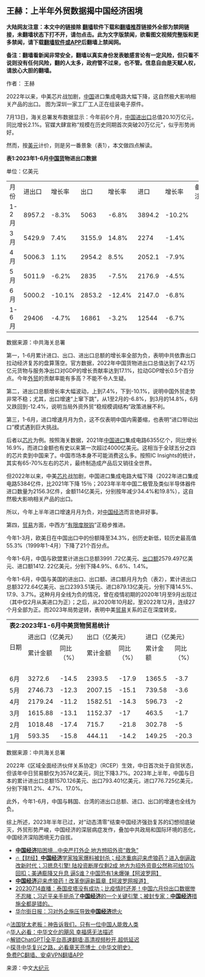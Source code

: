  <!-- 面包屑导航 --> <h2>王赫：上半年外贸数据揭中国经济困境</h2> <p class="notice"><b>大陆网友注意：本文中的链接除 <a href="https://github.com/bannedbook/fanqiang" >翻墙</a>软件下载和<a href="https://github.com/killgcd/justmysocks/blob/master/README.md">翻墙推荐</a>链接外全部为禁网链接，未翻墙状态下打不开，请勿点击。此为文字版禁闻，欲看图文视频完整版和更多禁闻，请下载<a href="https://github.com/bannedbook/fanqiang">翻墙软件或APP</a>后翻墙上禁闻网。</p><p>备注：翻墙看新闻非常安全，翻墙以真实身份发表敏感言论有一定风险，但只看不说则没有任何风险，翻的人太多，政府管不过来，也不管。信息自由是天赋人权，请放心大胆的翻墙。</b></p>  <div class="entry"> <p>作者： 王赫</p> <p><a href="https://i.epochtimes.com/assets/uploads/2023/07/id14034212-110505151045391--600x399.jpeg" target="_blank" id="conimg"></a></p> <p>2022年以来，中美芯片战加剧，<span class='wp_keywordlink_affiliate'><a href="https://www.bannedbook.org/" title="中国" target="_blank">中国</a></span>进口集成电路大幅下降，这自然极大影响相关产品的出口。 图为深圳一家工厂工人正在组装电子原件。</p> <p>7月13日，海关总署发布数据显示：今年前6个月，<a href="https://www.bannedbook.org/bnews/tag/%E4%B8%AD%E5%9B%BD/" class="st_tag internal_tag" rel="tag" title="标签 中国 下的日志">中国</a><a href="https://www.bannedbook.org/bnews/tag/%e8%bf%9b%e5%87%ba%e5%8f%a3/" class="st_tag internal_tag" rel="tag" title="标签 进出口 下的日志">进出口</a>总值20.10万亿元，同比增长2.1%。官媒大肆宣称“规模在历史同期首次突破20万亿元”，似乎形势尚好。</p> <p>然而，按<a href="https://www.bannedbook.org/bnews/tag/%e7%be%8e%e5%85%83/" class="st_tag internal_tag" rel="tag" title="标签 美元 下的日志">美元</a>计价，则是另一番景象（表1），本文做四点解读。</p> <p><strong>表</strong><strong>1:2023</strong><strong>年</strong><strong>1-6</strong><strong>月<a href="https://www.bannedbook.org/bnews/tag/%e4%b8%ad%e5%9b%bd%e8%b4%a7/" class="st_tag internal_tag" rel="tag" title="标签 中国货 下的日志">中国货</a>物进出口数据</strong></p> <p>单位：亿美元</p> <table> <tbody> <tr> <td width="52">月份</td> <td width="61">进出口</td> <td width="63">增长率</td> <td width="60">出口</td> <td width="66">增长率</td> <td width="60">进口</td> <td width="63">增长率</td> <td width="85">备注</td> </tr> <tr> <td width="52">1-2月</td> <td width="61">8957.2</td> <td width="63">-8.3%</td> <td width="60">5063</td> <td width="66">-6.8%</td> <td width="60">3894.2</td> <td width="63">-10.2%</td> <td width="85">&nbsp;</td> </tr> <tr> <td width="52">3月</td> <td width="61">5429.9</td> <td width="63">7.4%</td> <td width="60">3155.9</td> <td width="66">14.8%</td> <td width="60">2274</td> <td width="63">-1.4%</td> <td width="85">&nbsp;</td> </tr> <tr> <td width="52">4月</td> <td width="61">5006.3</td> <td width="63">1.1%</td> <td width="60">2954.2</td> <td width="66">8.5%</td> <td width="60">2052.1</td> <td width="63">-7.9%</td> <td width="85">&nbsp;</td> </tr> <tr> <td width="52">5月</td> <td width="61">5011.9</td> <td width="63">-6.2%</td> <td width="60">2835</td> <td width="66">-7.5%</td> <td width="60">2176.9</td> <td width="63">-4.5%</td> <td width="85">&nbsp;</td> </tr> <tr> <td width="52">6月</td> <td width="61">5000.2</td> <td width="63">-10.1%</td> <td width="60">2853.2</td> <td width="66">-12.4%</td> <td width="60">2147.0</td> <td width="63">-6.8%</td> <td width="85">&nbsp;</td> </tr> <tr> <td width="52">1-6月</td> <td width="61">29406</td> <td width="63">-4.7%</td> <td width="60">16861</td> <td width="66">-3.2%</td> <td width="60">12544</td> <td width="63">-6.7%</td> <td width="85">&nbsp;</td> </tr> </tbody> </table> <p>数据来源：中共海关总署</p> <p>第一，1-6月累计进口、出口、进出口总额的增长率全部为负，表明中共依靠出口拉动经济复苏的盘算落空。官方数据，2022年中国货物进出口总值达到了42.1万亿元货物与服务净出口对GDP的增长贡献率达到17.1%，拉动GDP增长0.5个百分点。今年<a href="https://www.bannedbook.org/bnews/tag/%E5%A4%96%E8%B4%B8/" class="st_tag internal_tag" rel="tag" title="标签 外贸 下的日志">外贸</a>的贡献率能有多高？不能不令人生疑。</p> <p>第二，进出口总额增长率大幅波动，上到7.4%，下到-10.1%，说明中国外贸走势非常不稳；尤其，出口增速“上窜下跳”，从1至2月的-6.8%，到3月的14.8%，6月又跌回到-12.4%，说明当局外资外贸“稳规模调结构”政策进展不利。</p> <p>第三，1-6月，进口增速月月为负，这不仅表明中国内需萎缩，也表明“进口带动出口”模式遇到巨大挑战。</p> <p>后者以<a href="https://www.epochtimes.com/gb/tag/%E8%8A%AF%E7%89%87.html">芯片</a>为例。按照海关数据，2021年<a href="https://www.bannedbook.org/bnews/tag/%E4%B8%AD%E5%9B%BD%E8%BF%9B%E5%8F%A3/" class="st_tag internal_tag" rel="tag" title="标签 中国进口 下的日志">中国进口</a>集成电路6355亿个，同比增长16.9%，而进口金额也有史以来第一次超过4000亿美元。这相当于全球五分之四的芯片卖到中国来了。中国市场本身不可能消费这么多。按照IC Insights的统计，其实有65-70%左右的芯片，最终制造成产品后又销往全世界。</p>  <p>但2022年以来，中美<a href="https://www.epochtimes.com/gb/tag/%E8%8A%AF%E7%89%87.html">芯片</a>战加剧，中国进口集成电路大幅下降（2022年进口集成电路5384亿件，比2021年下降 15％；2023年半年中国二极管及类似半导体器件进口数量为2156.3亿件，金额114亿美元，分别按年减少34.4%和19.8%），这自然极大影响相关产品的出口。</p> <p>所以，今年上半年进口增速月月为负，对<a href="https://www.bannedbook.org/bnews/tag/%e4%b8%ad%e5%9b%bd%e7%bb%8f%e6%b5%8e/" class="st_tag internal_tag" rel="tag" title="标签 中国经济 下的日志">中国经济</a>而言绝非好事。</p> <p>第四，<a href="https://www.epochtimes.com/gb/tag/%E8%B4%B8%E6%98%93.html">贸易</a>方面，中西方“<a href="https://www.epochtimes.com/gb/tag/%E6%9C%89%E9%99%90%E5%BA%A6%E8%84%B1%E9%92%A9.html">有限度脱钩</a>”正稳步推进。</p> <p>今年1-3月，欧美日在中国出口中的份额降至34.3%，创历史新低，较历史最高值55.3%（1999年1-4月）下降了21个百分点。</p> <p>今年1-6月，中国与欧盟累计进出口总额3991 .72亿美元、<a href="https://www.bannedbook.org/bnews/tag/%E5%87%BA%E5%8F%A3%E9%A2%9D/" class="st_tag internal_tag" rel="tag" title="标签 出口额 下的日志">出口额</a>2579.497亿美元、进口额1412. 22亿美元，分别下降4.9%、6.6%、1.4%。</p> <p>今年1-6月，中国与美国的进出口、出口额、进口额月月为负（表2），累计进出口总额3272.64亿美元、出口2393.51美元、进口879.13亿美元，分别下降14.5%、17.9、3.7%。这种月月全线为负的情况，曾在疫情初期的2020年1月至9月出现过（其中仅2月从美进口为正）；之后，从2020年10月起，至2022年12月，连续27个月全部为正。而2023年局势逆转，表明中美<a href="https://www.epochtimes.com/gb/tag/%E8%B4%B8%E6%98%93.html">贸易</a>关系的正在深度转变。</p>  <table width="492"> <tbody> <tr> <td colspan="7"><strong>表</strong><strong>2:2023</strong><strong>年</strong><strong>1-6</strong><strong>月中美货物贸易统计</strong></td> </tr> <tr> <td rowspan="2">日期</td> <td colspan="2">进出口（亿美元）</td> <td colspan="2">出口（亿美元）</td> <td colspan="2">进口（亿美元）</td> </tr> <tr> <td>累计金额</td> <td>同比（%）</td> <td>累计金额</td> <td>同比（%）</td> <td>累计金额</td> <td>同比（%）</td> </tr> <tr> <td colspan="7">&nbsp;</td> </tr> <tr> <td width="70">6月</td> <td width="71">3272.6</td> <td width="70">-14.5</td> <td width="71">2393.5</td> <td width="70">-17.9</td> <td width="71">1365.5</td> <td width="71">-3.7</td> </tr> <tr> <td width="70">5月</td> <td width="71">2746.73</td> <td width="70">-12.3</td> <td width="71">2007.15</td> <td width="70">-15.1</td> <td width="71">739.58</td> <td width="71">-3.6</td> </tr> <tr> <td width="70">4月</td> <td width="71">2179.24</td> <td width="70">-11.2</td> <td width="71">1582.51</td> <td width="70">-14.3</td> <td width="71">596.73</td> <td width="71">-2</td> </tr> <tr> <td width="70">3月</td> <td width="71">1615.88</td> <td width="70">-13.1</td> <td width="71">1152.37</td> <td width="70">-17</td> <td width="71">463.5</td> <td width="71">-1.7</td> </tr> <tr> <td width="70">2月</td> <td width="71">1018.48</td> <td width="70">-17.4</td> <td width="71">715.7</td> <td width="70">-21.8</td> <td width="71">302.78</td> <td width="71">-5</td> </tr> <tr> <td width="70">1月</td> <td width="71">593.35</td> <td width="70">-15.8</td> <td width="71">444.11</td> <td width="70">-14.2</td> <td width="71">149.25</td> <td width="71">-20.3</td> </tr> </tbody> </table> <p>数据来源：中共海关总署</p> <p>2022年《区域全面经济伙伴关系协定》（RCEP）生效，中日首次处于自贸状态，但该年中日贸易额仅为3574亿美元，同比下降3.7%。2023年上半年，中国与日本的累计进出口总额1570.126美元、出口793.401亿美元，进口776.725亿美元，分别下降11.2%、4.7%、17.0%。</p> <p>此外，今年1-6月，中国与韩国、台湾的进出口总额、进口、出口的增速也全线为负。</p> <p>综上所述，2023年半年已过，对“动态清零”结束中国经济强劲复苏的幻想彻底破灭，外贸形势严峻，中国经济的深层病症发作，叠加中共政局和国际环境的恶化，中国经济深陷困境无力自拔。</p> <!--<div id="taboola-mid-1"></div>--><ul class='op-related-articles' title='相关阅读'> <li><a href='https://www.bannedbook.org/bnews/finance/20230714/1908004.html' target='_blank'><b>中国经济</b>陷困境…中央严打外企 地方想招外资“救急”</a></li> <li><a href='https://www.bannedbook.org/bnews/bannedvideo/20230714/1907957.html' target='_blank'>🔥【财经】<b>中国经济</b>学家独家爆料被封杀；经济重病迎来虎狼药？进入倒逼政改新时代；习摁息引擎! 陆投资断崖仅剩2成 地方为招外资竟公然称可给10%回扣；美通膨降又升息 逼S谁？中国恐有1未爆弹【阿波罗网】</a></li> <li><a href='https://www.bannedbook.org/bnews/topimagenews/20230714/1907825.html' target='_blank'><b>中国经济</b>迎来虎狼药！改革倒逼新篇章【阿波罗网报道】</a></li> <li><a href='https://www.bannedbook.org/bnews/sohnews/20230714/1907821.html' target='_blank'>20230714直播：泰国皮塔没有成功；比疫情时还差！中国六月份出口数据惨不忍睹；习近平亲手扼杀了<b>中国经济</b>的一个关键引擎；被封专家：<b>中国经济</b>措施全都是错的。</a></li> <li><a href='https://www.bannedbook.org/bnews/comments/20230714/1907717.html' target='_blank'>华尔街日报：习对外企施压导致<b>中国经济</b>熄火</a></li> </ul> <p class="texttj"> 🔥<a href="https://www.bannedbook.org/bnews/ssgc/20230219/1850782.html" target="_blank">法国犹太老板：神告诉我们，只有一位中国人能救人类</a><br/> 🔥<a href="https://www.bannedbook.org/bnews/comments/20220220/1694796.html" target="_blank">华人必看：中华文化的飓风 幸福感无法描述</a><br/> 🔥<a href="https://github.com/bannedbook/fanqiang/wiki/V2ray%E6%9C%BA%E5%9C%BA" target="_blank">解锁ChatGPT|全平台高速翻墙:高清视频秒开,超低延迟</a><br/> 🔥<a href="https://www.bannedbook.org/bnews/comments/20220808/1768773.html" target="_blank">探寻中华复兴之路，必看章天亮博士《中华文明史》</a><br/> <a href="https://github.com/bannedbook/fanqiang/wiki/%E7%A6%81%E9%97%BB%E7%BD%91%E5%AE%89%E5%8D%93%E7%BF%BB%E5%A2%99%E6%96%B0%E9%97%BBAPP" target="_blank">免费PC翻墙、安卓VPN翻墙APP</a><br/> </p><p class="src-info">来源：中文<span class='wp_keywordlink_affiliate'><a href="http://www.epochtimes.com/" title="大纪元" target="_blank">大纪元</a></span> </p> <a name='sharetosocial'></a> <div style="margin-bottom:5px;padding-bottom:5px;clear:both"> <div id="archive-pix-1" class="banner-ads"> <!-- AuctionX Display platform tag START --> <div id="27602x728x90x621x_ADSLOT1" clicktrack="%%CLICK_URL_ESC%%"></div>  <!-- AuctionX Display platform tag END --> </div> <div id="archive-pix-2" class="banner-ads"> <!-- AuctionX Display platform tag START --> <div id="27556x300x250x621x_ADSLOT1" clicktrack="%%CLICK_URL_ESC%%" style="margin:0 auto;text-align:center"></div>  <!-- AuctionX Display platform tag END --> </div> </div>  <div id="archive-pix-1" class="banner-ads"> <!-- AuctionX Display platform tag START --> <div id="27603x728x90x621x_ADSLOT1" clicktrack="%%CLICK_URL_ESC%%"></div>  <!-- AuctionX Display platform tag END --> </div> </div><!--END ENTRY--> 